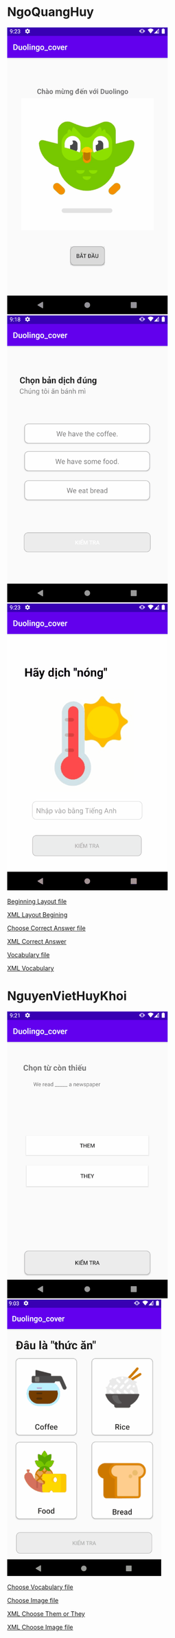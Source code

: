 # NgoQuangHuy 
![](NgoQuangHuy2.gif)
![](NgoQuangHuy.gif)
![](NgoQuangHuy3.gif)

[Beginning Layout file](https://github.com/huyanngo/ELT3097-1-2020/blob/master/23/Duolingo_cover/app/src/main/java/com/example/duolingo_cover/MainActivity.java)

[XML Layout Begining](https://github.com/huyanngo/ELT3097-1-2020/blob/master/23/Duolingo_cover/app/src/main/res/layout/activity_main.xml)

[Choose Correct Answer file](https://github.com/huyanngo/ELT3097-1-2020/blob/master/23/Duolingo_cover/app/src/main/java/com/example/duolingo_cover/ChooseCorrectAnswer.java)

[XML Correct Answer](https://github.com/huyanngo/ELT3097-1-2020/blob/master/23/Duolingo_cover/app/src/main/res/layout/xml_choose_corect.xml)

[Vocabulary file](https://github.com/huyanngo/ELT3097-1-2020/blob/master/23/Duolingo_cover/app/src/main/java/com/example/duolingo_cover/Vocabulary.java)

[XML Vocabulary](https://github.com/huyanngo/ELT3097-1-2020/blob/master/23/Duolingo_cover/app/src/main/res/layout/xml_vocab.xml)

# NguyenVietHuyKhoi 
![](NguyenVietHuyKhoi.gif)
![](NguyenVietHuyKhoi2.gif)

[Choose Vocabulary file](https://github.com/huyanngo/ELT3097-1-2020/blob/master/23/Duolingo_cover/app/src/main/java/com/example/duolingo_cover/ChooseThemOrThey.java)

[Choose Image file](https://github.com/huyanngo/ELT3097-1-2020/blob/master/23/Duolingo_cover/app/src/main/java/com/example/duolingo_cover/ChooseImage.java)

[XML Choose Them or They](https://github.com/huyanngo/ELT3097-1-2020/blob/master/23/Duolingo_cover/app/src/main/res/layout/xml_them_or_they.xml)

[XML Choose Image file](https://github.com/huyanngo/ELT3097-1-2020/blob/master/23/Duolingo_cover/app/src/main/res/layout/xml_choose_image.xml)
